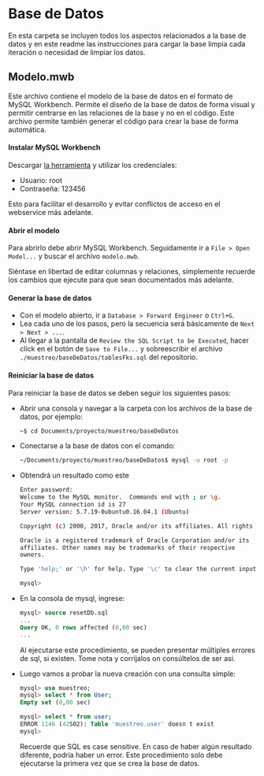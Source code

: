 Base de Datos
===

En esta carpeta se incluyen todos los aspectos relacionados a la base de datos y en este readme las instrucciones para cargar la base limpia cada iteración o necesidad de limpiar los datos.

## Modelo.mwb
Este archivo contiene el modelo de la base de datos en el formato de MySQL Workbench. Permite el diseño de la base de datos de forma visual y permitir centrarse en las relaciones de la base y no en el código. Este archivo permite también generar el código para crear la base de forma automática.

#### Instalar MySQL Workbench
Descargar [la herramienta](https://www.mysql.com/products/workbench/) y utilizar los credenciales:
 - Usuario: root
 - Contraseña: 123456

Esto para facilitar el desarrollo y evitar conflictos de acceso en el webservice más adelante.

#### Abrir el modelo
Para abrirlo debe abrir MySQL Workbench.  Seguidamente ir a ```File > Open Model...``` y buscar el archivo ```modelo.mwb```.

Siéntase en libertad de editar columnas y relaciones, simplemente recuerde los cambios que ejecute para que sean documentados más adelante.

#### Generar la base de datos
- Con el modelo abierto, ir a ```Database > Forward Engineer``` o ```Ctrl+G```.
- Lea cada uno de los pasos, pero la secuencia será básicamente de ```Next > Next > ...```.
- Al llegar a la pantalla de ```Review the SQL Script to be Executed```, hacer click en el botón de ```Save to File...``` y sobreescribir el archivo ```./muestreo/baseDeDatos/tablesFks.sql``` del repositorio.

#### Reiniciar la base de datos
Para reiniciar la base de datos se deben seguir los siguientes pasos:
- Abrir una consola y navegar a la carpeta con los archivos de la base de datos, por ejemplo:
    ```bash
    ~$ cd Documents/proyecto/muestreo/baseDeDatos
    ```
- Conectarse a la base de datos con el comando:
    ```bash
    ~/Documents/proyecto/muestreo/baseDeDatos$ mysql -u root -p
    ```
- Obtendrá un resultado como este
    ```bash
    Enter password:
    Welcome to the MySQL monitor.  Commands end with ; or \g.
    Your MySQL connection id is 27
    Server version: 5.7.19-0ubuntu0.16.04.1 (Ubuntu)

    Copyright (c) 2000, 2017, Oracle and/or its affiliates. All rights reserved.

    Oracle is a registered trademark of Oracle Corporation and/or its
    affiliates. Other names may be trademarks of their respective
    owners.

    Type 'help;' or '\h' for help. Type '\c' to clear the current input statement.

    mysql>
    ```
- En la consola de mysql, ingrese:
    ```sql
    mysql> source resetDb.sql
    ...
    Query OK, 0 rows affected (0,00 sec)
    ...
    ```
    Al ejecutarse este procedimiento, se pueden presentar múltiples errores de sql, si existen. Tome nota y corríjalos on consúltelos de ser así.

- Luego vamos a probar la nueva creación con una consulta simple:
    ```sql
    mysql> use muestreo;
    mysql> select * from User;
    Empty set (0,00 sec)

    mysql> select * from user;
    ERROR 1146 (42S02): Table 'muestreo.user' doesn t exist
    mysql>
    ```
    Recuerde que SQL es case sensitive. En caso de haber algún resultado diferente, podría haber un error. Este procedimiento solo debe ejecutarse la primera vez que se crea la base de datos.
